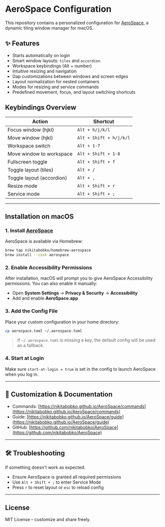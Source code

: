 # AeroSpace Configuration

This repository contains a personalized configuration for [AeroSpace](https://github.com/nikitabobko/AeroSpace), a dynamic tiling window manager for macOS.

## ✨ Features

- Starts automatically on login
- Smart window layouts: `tiles` and `accordion`
- Workspace keybindings (Alt + number)
- Intuitive resizing and navigation
- Gap customizations between windows and screen edges
- Layout normalization for nested containers
- Modes for resizing and service commands
- Predefined movement, focus, and layout switching shortcuts

## Keybindings Overview

| Action                    | Shortcut                |
| ------------------------- | ----------------------- |
| Focus window (hjkl)       | `Alt + h/j/k/l`         |
| Move window (hjkl)        | `Alt + Shift + h/j/k/l` |
| Workspace switch          | `Alt + 1-7`             |
| Move window to workspace  | `Alt + Shift + 1-8`     |
| Fullscreen toggle         | `Alt + Shift + f`       |
| Toggle layout (tiles)     | `Alt + /`               |
| Toggle layout (accordion) | `Alt + ,`               |
| Resize mode               | `Alt + Shift + r`       |
| Service mode              | `Alt + Shift + ;`       |

---

## Installation on macOS

### 1. Install [AeroSpace](https://github.com/nikitabobko/AeroSpace)

AeroSpace is available via Homebrew:

```bash
brew tap nikitabobko/homebrew-aerospace
brew install --cask aerospace
```

### 2. Enable Accessibility Permissions

After installation, macOS will prompt you to give AeroSpace Accessibility permissions. You can also enable it manually:

- Open **System Settings** → **Privacy & Security** → **Accessibility**
- Add and enable **AeroSpace.app**

### 3. Add the Config File

Place your custom configuration in your home directory:

```bash
cp aerospace.toml ~/.aerospace.toml
```

> If `~/.aerospace.toml` is missing a key, the default config will be used as a fallback.

### 4. Start at Login

Make sure `start-at-login = true` is set in the config to launch AeroSpace when you log in.

---

## 🧪 Customization & Documentation

- Commands: [https://nikitabobko.github.io/AeroSpace/commands](https://nikitabobko.github.io/AeroSpace/commands)
- Guide: [https://nikitabobko.github.io/AeroSpace/guide](https://nikitabobko.github.io/AeroSpace/guide)
- GitHub: [https://github.com/nikitabobko/AeroSpace](https://github.com/nikitabobko/AeroSpace)

---

## 🛠️ Troubleshooting

If something doesn't work as expected:

- Ensure AeroSpace is granted all required permissions
- Use `Alt + Shift + ;` to enter Service Mode
- Press `r` to reset layout or `esc` to reload config

---

## License

MIT License – customize and share freely.
